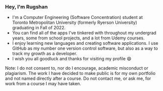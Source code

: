 ### Hey, I'm Rugshan

- I'm a Computer Engineering (Software Concentration) student at Toronto Metropolitan University (formerly Ryerson University) graduating in Fall of 2022.
- You can find all of the apps I've tinkered with throughout my undergrad years, some from school projects, and a lot from Udemy courses.
- I enjoy learning new languages and creating software applications. I use GitHub as my number one version control software, but also as a way to track my growth as a developer.
- I wish you all goodluck and thanks for visiting my profile 😄

Note: I do not consent to, nor do I encourage, academic misconduct or plagiarism. The work I have decided to make public is for my own portfolio and not named directly after a course. Do not contact me, or ask me, for work from a course I may have taken. 

<!--
**Rugshan/rugshan** is a ✨ _special_ ✨ repository because its `README.md` (this file) appears on your GitHub profile.

Here are some ideas to get you started:

- 🔭 I’m currently working on ...
- 🌱 I’m currently learning ...
- 👯 I’m looking to collaborate on ...
- 🤔 I’m looking for help with ...
- 💬 Ask me about ...
- 📫 How to reach me: ...
- 😄 Pronouns: ...
- ⚡ Fun fact: ...
-->
